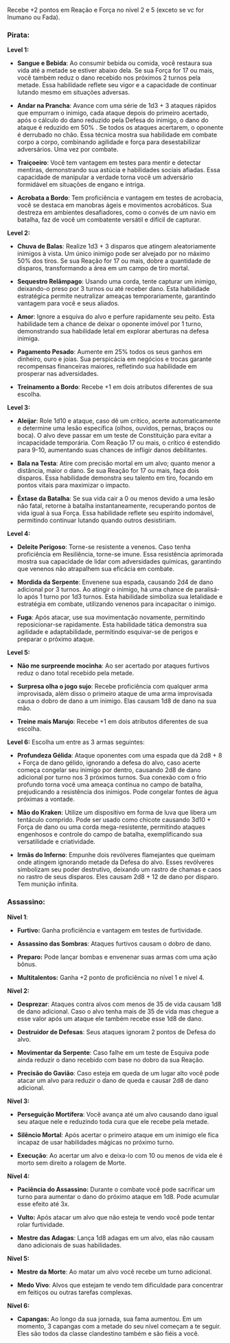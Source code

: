 Recebe +2 pontos em Reação e Força no nível 2 e 5 (exceto se vc for Inumano ou Fada).
### Pirata:
**Level 1:**
- **Sangue e Bebida**: Ao consumir bebida ou comida, você restaura sua vida até a metade se estiver abaixo dela. Se sua Força for 17 ou mais, você também reduz o dano recebido nos próximos 2 turnos pela metade. Essa habilidade reflete seu vigor e a capacidade de continuar lutando mesmo em situações adversas.
    
- **Andar na Prancha**: Avance com uma série de 1d3 + 3 ataques rápidos que empurram o inimigo, cada ataque depois do primeiro acertado, após o cálculo do dano reduzido pela Defesa do inimigo, o dano do ataque é reduzido em 50% . Se todos os ataques acertarem, o oponente é derrubado no chão. Essa técnica mostra sua habilidade em combate corpo a corpo, combinando agilidade e força para desestabilizar adversários. Uma vez por combate.
    
- **Traiçoeiro**: Você tem vantagem em testes para mentir e detectar mentiras, demonstrando sua astúcia e habilidades sociais afiadas. Essa capacidade de manipular a verdade torna você um adversário formidável em situações de engano e intriga.
    
- **Acrobata a Bordo**: Tem proficiência e vantagem em testes de acrobacia, você se destaca em manobras ágeis e movimentos acrobáticos. Sua destreza em ambientes desafiadores, como o convés de um navio em batalha, faz de você um combatente versátil e difícil de capturar.
    

**Level 2:**
- **Chuva de Balas**: Realize 1d3 + 3 disparos que atingem aleatoriamente inimigos à vista. Um único inimigo pode ser alvejado por no máximo 50% dos tiros. Se sua Reação for 17 ou mais, dobre a quantidade de disparos, transformando a área em um campo de tiro mortal.
    
- **Sequestro Relâmpago**: Usando uma corda, tente capturar um inimigo, deixando-o preso por 3 turnos ou até receber dano. Esta habilidade estratégica permite neutralizar ameaças temporariamente, garantindo vantagem para você e seus aliados.
    
- **Amor**: Ignore a esquiva do alvo e perfure rapidamente seu peito. Esta habilidade tem a chance de deixar o oponente imóvel por 1 turno, demonstrando sua habilidade letal em explorar aberturas na defesa inimiga.
    
- **Pagamento Pesado**: Aumente em 25% todos os seus ganhos em dinheiro, ouro e joias. Sua perspicácia em negócios e trocas garante recompensas financeiras maiores, refletindo sua habilidade em prosperar nas adversidades.
	
- **Treinamento a Bordo**: Recebe +1 em dois atributos diferentes de sua escolha.
    

**Level 3:**
- **Aleijar**: Role 1d10 e ataque, caso dê um crítico, acerte automaticamente e determine uma lesão específica (olhos, ouvidos, pernas, braços ou boca). O alvo deve passar em um teste de Constituição para evitar a incapacidade temporária. Com Reação 17 ou mais, o crítico é estendido para 9-10, aumentando suas chances de infligir danos debilitantes.
    
- **Bala na Testa**: Atire com precisão mortal em um alvo; quanto menor a distância, maior o dano. Se sua Reação for 17 ou mais, faça dois disparos. Essa habilidade demonstra seu talento em tiro, focando em pontos vitais para maximizar o impacto.
    
- **Êxtase da Batalha**: Se sua vida cair a 0 ou menos devido a uma lesão não fatal, retorne à batalha instantaneamente, recuperando pontos de vida igual à sua Força. Essa habilidade reflete seu espírito indomável, permitindo continuar lutando quando outros desistiriam.
    

**Level 4:**
- **Deleite Perigoso**: Torne-se resistente a venenos. Caso tenha proficiência em Resiliência, torne-se imune. Essa resistência aprimorada mostra sua capacidade de lidar com adversidades químicas, garantindo que venenos não atrapalhem sua eficácia em combate.
    
- **Mordida da Serpente**: Envenene sua espada, causando 2d4 de dano adicional por 3 turnos. Ao atingir o inimigo, há uma chance de paralisá-lo após 1 turno por 1d3 turnos. Esta habilidade simboliza sua letalidade e estratégia em combate, utilizando venenos para incapacitar o inimigo.
    
- **Fuga**: Após atacar, use sua movimentação novamente, permitindo reposicionar-se rapidamente. Esta habilidade tática demonstra sua agilidade e adaptabilidade, permitindo esquivar-se de perigos e preparar o próximo ataque.
    

**Level 5:**
- **Não me surpreende mocinha**: Ao ser acertado por ataques furtivos reduz o dano total recebido pela metade.
	
- **Surpresa olha o jogo sujo**: Recebe proficiência com qualquer arma improvisada, além disso o primeiro ataque de uma arma improvisada causa o dobro de dano a um inimigo. Elas causam 1d8 de dano na sua mão.
	
- **Treine mais Marujo**: Recebe +1 em dois atributos diferentes de sua escolha.

	

**Level 6:**
Escolha um entre as 3 armas seguintes:
- **Profundeza Gélida**: Ataque oponentes com uma espada que dá 2d8 + 8 + Força de dano gélido, ignorando a defesa do alvo, caso acerte começa congelar seu inimigo por dentro, causando 2d8 de dano adicional por turno nos 3 próximos turnos. Sua conexão com o frio profundo torna você uma ameaça contínua no campo de batalha, prejudicando a resistência dos inimigos. Pode congelar fontes de água próximas a vontade.
    
- **Mão do Kraken**: Utilize um dispositivo em forma de luva que libera um tentáculo comprido. Pode ser usado como chicote causando 3d10 + Força de dano ou uma corda mega-resistente, permitindo ataques engenhosos e controle do campo de batalha, exemplificando sua versatilidade e criatividade.
    
- **Irmãs do Inferno**: Empunhe dois revólveres flamejantes que queimam onde atingem ignorando metade da Defesa do alvo. Esses revólveres simbolizam seu poder destrutivo, deixando um rastro de chamas e caos no rastro de seus disparos. Eles causam 2d8 + 12 de dano por disparo. Tem munição infinita.

### Assassino:
**Nível 1**:
- **Furtivo:** Ganha proficiência e vantagem em testes de furtividade.
	
- **Assassino das Sombras**: Ataques furtivos causam o dobro de dano.
	
- **Preparo:** Pode lançar bombas e envenenar suas armas com uma ação bônus.
	
- **Multitalentos:** Ganha +2 ponto de proficiência no nível 1 e nível 4. 


**Nível 2:**
- **Desprezar**: Ataques contra alvos com menos de 35 de vida causam 1d8 de dano adicional. Caso o alvo tenha mais de 35 de vida mas chegue a esse valor após um ataque ele também recebe esse 1d8 de dano.
	
- **Destruidor de Defesas**: Seus ataques ignoram 2 pontos de Defesa do alvo.
	
- **Movimentar da Serpente**: Caso falhe em um teste de Esquiva pode ainda reduzir o dano recebido com base no dobro da sua Reação.
	
- **Precisão do Gavião**: Caso esteja em queda de um lugar alto você pode atacar um alvo para reduzir o dano de queda e causar 2d8 de dano adicional.


**Nível 3:**
- **Perseguição Mortífera**: Você avança até um alvo causando dano igual seu ataque nele e reduzindo toda cura que ele recebe pela metade.
	
- **Silêncio Mortal**: Após acertar o primeiro ataque em um inimigo ele fica incapaz de usar habilidades mágicas no próximo turno.
	
- **Execução**: Ao acertar um alvo e deixa-lo com 10 ou menos de vida ele é morto sem direito a rolagem de Morte.

**Nível 4:**
- **Paciência do Assassino:** Durante o combate você pode sacrificar um turno para aumentar o dano do próximo ataque em 1d8. Pode acumular esse efeito até 3x.
	
- **Vulto:** Após atacar um alvo que não esteja te vendo você pode tentar rolar furtividade.
	
- **Mestre das Adagas**: Lança 1d8 adagas em um alvo, elas não causam dano adicionais de suas habilidades.

**Nível 5:**
- **Mestre da Morte**: Ao matar um alvo você recebe um turno adicional.
	
- **Medo Vivo**: Alvos que estejam te vendo tem dificuldade para concentrar em feitiços ou outras tarefas complexas.

**Nível 6:**
- **Capangas:** Ao longo da sua jornada, sua fama aumentou. Em um momento, 3 capangas com a metade do seu nível começam a te seguir. Eles são todos da classe clandestino também e são fiéis a você.